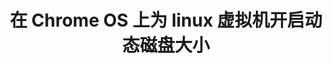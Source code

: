 ---
title: 在 Chrome OS 上为 linux 虚拟机开启动态磁盘大小
created: 2022-10-22 23:54
updated: 2022-10-22
tags: ['Chrome OS', 'Linux', '小教程']
summary: '没开始写'
---